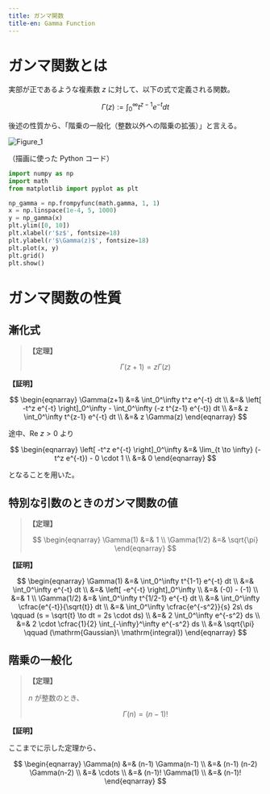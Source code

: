 ```yaml
---
title: ガンマ関数
title-en: Gamma Function
---
```


# ガンマ関数とは

実部が正であるような複素数 $z$ に対して、以下の式で定義される関数。

$$
\Gamma(z) := \int_0^\infty t^{z-1} e^{-t} dt
$$

後述の性質から、「階乗の一般化（整数以外への階乗の拡張）」と言える。

![Figure_1](https://user-images.githubusercontent.com/13412823/216817551-0d233bd5-24a7-4ee8-abd8-e08de74f1d63.png)


（描画に使った Python コード）

```python
import numpy as np
import math
from matplotlib import pyplot as plt

np_gamma = np.frompyfunc(math.gamma, 1, 1)
x = np.linspace(1e-4, 5, 1000)
y = np_gamma(x)
plt.ylim([0, 10])
plt.xlabel(r'$z$', fontsize=18)
plt.ylabel(r'$\Gamma(z)$', fontsize=18)
plt.plot(x, y)
plt.grid()
plt.show()
```

# ガンマ関数の性質

## 漸化式

> **【定理】**
> 
> $$
\Gamma(z+1) = z \Gamma(z)
$$

**【証明】**

$$
\begin{eqnarray}
	\Gamma(z+1)
	&=&
	\int_0^\infty t^z e^{-t} dt
	\\ &=&
	\left[ -t^z e^{-t} \right]_0^\infty -
	\int_0^\infty (-z t^{z-1} e^{-t}) dt
	\\ &=&
	z \int_0^\infty t^{z-1} e^{-t} dt
	\\ &=&
	z \Gamma(z)
\end{eqnarray}
$$

途中、$\mathrm{Re}\ z \gt 0$ より

$$
\begin{eqnarray}
	\left[ -t^z e^{-t} \right]_0^\infty
	&=&
	\lim_{t \to \infty} (-t^z e^{-t}) - 0 \cdot 1
	\\ &=&
	0
\end{eqnarray}
$$

となることを用いた。

## 特別な引数のときのガンマ関数の値

> **【定理】**
> 
> $$
\begin{eqnarray}
	\Gamma(1) &=& 1 \\
	\Gamma(1/2) &=& \sqrt{\pi}
\end{eqnarray}
$$

**【証明】**

$$
\begin{eqnarray}
	\Gamma(1)
	&=&
	\int_0^\infty t^{1-1} e^{-t} dt
	\\ &=&
	\int_0^\infty e^{-t} dt
	\\ &=&
	\left[ -e^{-t} \right]_0^\infty
	\\ &=&
	(-0) - (-1)
	\\ &=&
	1
	\\
	\Gamma(1/2)
	&=&
	\int_0^\infty t^{1/2-1} e^{-t} dt
	\\ &=&
	\int_0^\infty \cfrac{e^{-t}}{\sqrt{t}} dt
	\\ &=&
	\int_0^\infty \cfrac{e^{-s^2}}{s} 2s\ ds
	\qquad (s = \sqrt{t} \to dt = 2s \cdot ds)
	\\ &=&
	2 \int_0^\infty e^{-s^2} ds
	\\ &=&
	2 \cdot \cfrac{1}{2} \int_{-\infty}^\infty e^{-s^2} ds
	\\ &=&
	\sqrt{\pi} \qquad (\mathrm{Gaussian}\ \mathrm{integral})
\end{eqnarray}
$$

## 階乗の一般化

> **【定理】**
>
> $n$ が整数のとき、
> 
> $$
\Gamma(n) = (n-1)!
$$

**【証明】**

ここまでに示した定理から、

$$
\begin{eqnarray}
	\Gamma(n) &=& (n-1) \Gamma(n-1)
	\\ &=&
	(n-1) (n-2) \Gamma(n-2)
	\\ &=&
	\cdots
	\\ &=&
	(n-1)! \Gamma(1)
	\\ &=&
	(n-1)!
\end{eqnarray}
$$
